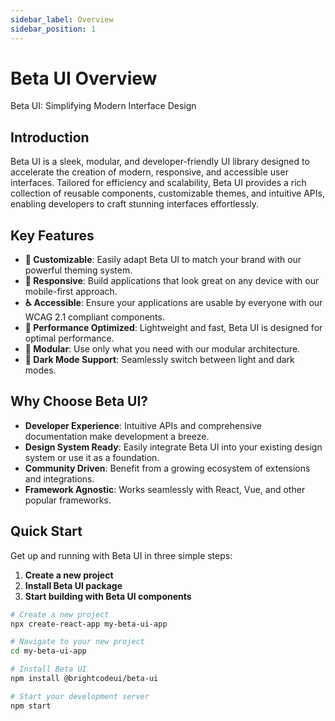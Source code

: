 ```yaml
---
sidebar_label: Overview
sidebar_position: 1
---
```


# Beta UI Overview

Beta UI: Simplifying Modern Interface Design

## Introduction

Beta UI is a sleek, modular, and developer-friendly UI library designed to accelerate the creation of modern, responsive, and accessible user interfaces. Tailored for efficiency and scalability, Beta UI provides a rich collection of reusable components, customizable themes, and intuitive APIs, enabling developers to craft stunning interfaces effortlessly.

<!-- ![Beta UI Banner](/placeholder.svg?height=200&width=600) -->

## Key Features

- **🎨 Customizable**: Easily adapt Beta UI to match your brand with our powerful theming system.
- **📱 Responsive**: Build applications that look great on any device with our mobile-first approach.
- **♿ Accessible**: Ensure your applications are usable by everyone with our WCAG 2.1 compliant components.
- **🚀 Performance Optimized**: Lightweight and fast, Beta UI is designed for optimal performance.
- **🧩 Modular**: Use only what you need with our modular architecture.
- **🌙 Dark Mode Support**: Seamlessly switch between light and dark modes.

## Why Choose Beta UI?

- **Developer Experience**: Intuitive APIs and comprehensive documentation make development a breeze.
- **Design System Ready**: Easily integrate Beta UI into your existing design system or use it as a foundation.
- **Community Driven**: Benefit from a growing ecosystem of extensions and integrations.
- **Framework Agnostic**: Works seamlessly with React, Vue, and other popular frameworks.

## Quick Start

Get up and running with Beta UI in three simple steps:

1. **Create a new project**
2. **Install Beta UI package**
3. **Start building with Beta UI components**

```bash
# Create a new project
npx create-react-app my-beta-ui-app

# Navigate to your new project
cd my-beta-ui-app

# Install Beta UI
npm install @brightcodeui/beta-ui

# Start your development server
npm start